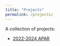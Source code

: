 ```yaml
---
title: "Projects"
permalink: /projects/
---
```


A collection of projects:

- [2022-2024 APAR](apar2024) 